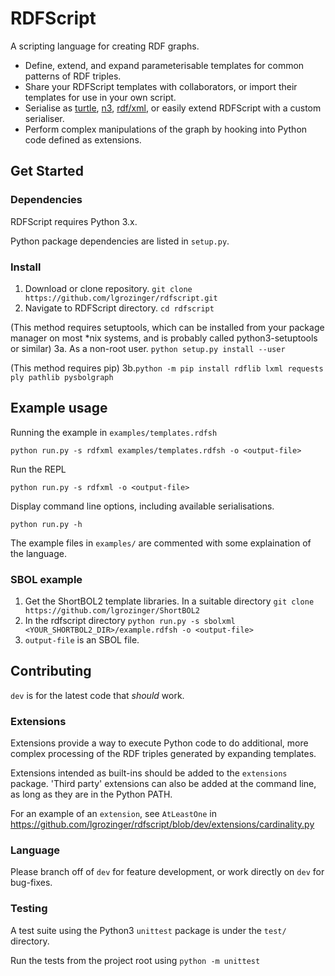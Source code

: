 # RDFScript

A scripting language for creating RDF graphs.

* Define, extend, and expand parameterisable templates for common patterns of RDF triples.
* Share your RDFScript templates with collaborators, or import their templates for use in your own script.
* Serialise as [turtle](https://www.w3.org/TR/turtle/), [n3](https://www.w3.org/TeamSubmission/n3/), [rdf/xml](https://www.w3.org/TR/rdf-syntax-grammar/), or easily extend RDFScript with a custom serialiser.
* Perform complex manipulations of the graph by hooking into Python code defined as extensions.

## Get Started

### Dependencies

RDFScript requires Python 3.x.

Python package dependencies are listed in `setup.py`.

### Install

1. Download or clone repository. `git clone https://github.com/lgrozinger/rdfscript.git`
2. Navigate to RDFScript directory. `cd rdfscript`

(This method requires setuptools, which can be installed from your package manager on most \*nix systems, and is probably called python3-setuptools or similar)
3a. As a non-root user. `python setup.py install --user`

(This method requires pip)
3b.`python -m pip install rdflib lxml requests ply pathlib pysbolgraph`

## Example usage

Running the example in `examples/templates.rdfsh`

`python run.py -s rdfxml examples/templates.rdfsh -o <output-file>`

Run the REPL

`python run.py -s rdfxml -o <output-file>`

Display command line options, including available serialisations.

`python run.py -h`

The example files in `examples/` are commented with some explaination of the language.

### SBOL example

1. Get the ShortBOL2 template libraries. In a suitable directory `git clone https://github.com/lgrozinger/ShortBOL2`
2. In the rdfscript directory `python run.py -s sbolxml <YOUR_SHORTBOL2_DIR>/example.rdfsh -o <output-file>`
3. `output-file` is an SBOL file.

## Contributing

`dev` is for the latest code that *should* work.

### Extensions

Extensions provide a way to execute Python code to do additional, more complex processing of the RDF triples generated by expanding templates.

Extensions intended as built-ins should be added to the `extensions` package. 'Third party' extensions can also be added at the command line, as long as they are in the Python PATH.

For an example of an `extension`, see `AtLeastOne` in https://github.com/lgrozinger/rdfscript/blob/dev/extensions/cardinality.py
      

### Language

Please branch off of `dev` for feature development, or work directly on `dev` for bug-fixes.

### Testing

A test suite using the Python3 `unittest` package is under the `test/` directory.

Run the tests from the project root using `python -m unittest`
